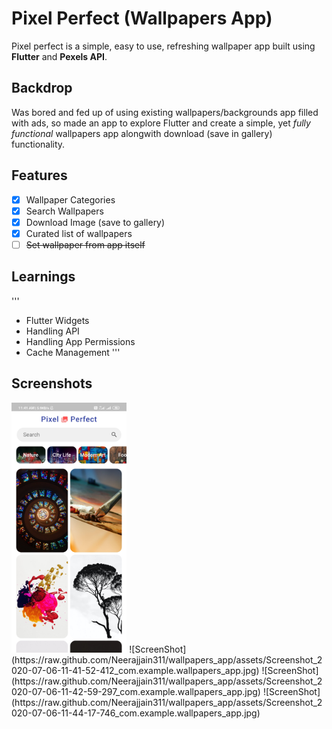 # Pixel Perfect (Wallpapers App)

Pixel perfect is a simple, easy to use, refreshing wallpaper app built using **Flutter** and **Pexels API**.

## Backdrop

Was bored and fed up of using existing wallpapers/backgrounds app filled with ads, so made an app to explore Flutter and create a simple, yet *fully functional* wallpapers app alongwith download (save in gallery) functionality.

## Features

- [x] Wallpaper Categories
- [x] Search Wallpapers
- [x] Download Image (save to gallery)
- [x] Curated list of wallpapers
- [ ] ~~Set wallpaper from app itself~~ 

## Learnings

'''
- Flutter Widgets
- Handling API
- Handling App Permissions
- Cache Management
'''

## Screenshots

<img src="assets/Screenshot_2020-07-06-11-41-52-412_com.example.wallpapers_app.jpg" height="400" alt="Screenshot"/> 
![ScreenShot](https://raw.github.com/Neerajjain311/wallpapers_app/assets/Screenshot_2020-07-06-11-41-52-412_com.example.wallpapers_app.jpg)
![ScreenShot](https://raw.github.com/Neerajjain311/wallpapers_app/assets/Screenshot_2020-07-06-11-42-59-297_com.example.wallpapers_app.jpg)
![ScreenShot](https://raw.github.com/Neerajjain311/wallpapers_app/assets/Screenshot_2020-07-06-11-44-17-746_com.example.wallpapers_app.jpg)
